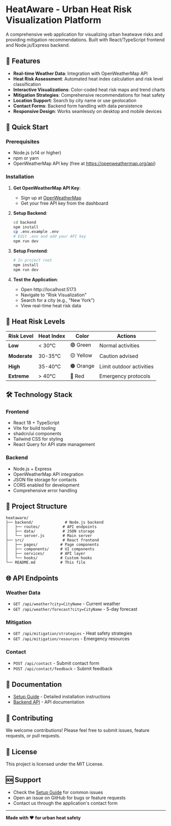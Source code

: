 # HeatAware - Urban Heat Risk Visualization Platform

A comprehensive web application for visualizing urban heatwave risks and providing mitigation recommendations. Built with React/TypeScript frontend and Node.js/Express backend.

## 🌟 Features

- **Real-time Weather Data**: Integration with OpenWeatherMap API
- **Heat Risk Assessment**: Automated heat index calculation and risk level classification
- **Interactive Visualizations**: Color-coded heat risk maps and trend charts
- **Mitigation Strategies**: Comprehensive recommendations for heat safety
- **Location Support**: Search by city name or use geolocation
- **Contact Forms**: Backend form handling with data persistence
- **Responsive Design**: Works seamlessly on desktop and mobile devices

## 🚀 Quick Start

### Prerequisites

- Node.js (v14 or higher)
- npm or yarn
- OpenWeatherMap API key (free at https://openweathermap.org/api)

### Installation

1. **Get OpenWeatherMap API Key**:
   - Sign up at [OpenWeatherMap](https://openweathermap.org/api)
   - Get your free API key from the dashboard

2. **Setup Backend**:
   ```bash
   cd backend
   npm install
   cp .env.example .env
   # Edit .env and add your API key
   npm run dev
   ```

3. **Setup Frontend**:
   ```bash
   # In project root
   npm install
   npm run dev
   ```

4. **Test the Application**:
   - Open http://localhost:5173
   - Navigate to "Risk Visualization"
   - Search for a city (e.g., "New York")
   - View real-time heat risk data

## 🎨 Heat Risk Levels

| Risk Level | Heat Index | Color | Actions |
|------------|------------|-------|---------|
| **Low** | < 30°C | 🟢 Green | Normal activities |
| **Moderate** | 30-35°C | 🟡 Yellow | Caution advised |
| **High** | 35-40°C | 🟠 Orange | Limit outdoor activities |
| **Extreme** | > 40°C | 🔴 Red | Emergency protocols |

## 🛠️ Technology Stack

### Frontend
- React 18 + TypeScript
- Vite for build tooling
- shadcn/ui components
- Tailwind CSS for styling
- React Query for API state management

### Backend
- Node.js + Express
- OpenWeatherMap API integration
- JSON file storage for contacts
- CORS enabled for development
- Comprehensive error handling

## 📁 Project Structure

```
heataware/
├── backend/              # Node.js backend
│   ├── routes/          # API endpoints
│   ├── data/            # JSON storage
│   └── server.js        # Main server
├── src/                 # React frontend
│   ├── pages/          # Page components
│   ├── components/     # UI components
│   ├── services/       # API layer
│   └── hooks/          # Custom hooks
└── README.md           # This file
```

## 🌐 API Endpoints

### Weather Data
- `GET /api/weather?city=CityName` - Current weather
- `GET /api/weather/forecast?city=CityName` - 5-day forecast

### Mitigation
- `GET /api/mitigation/strategies` - Heat safety strategies
- `GET /api/mitigation/resources` - Emergency resources

### Contact
- `POST /api/contact` - Submit contact form
- `POST /api/contact/feedback` - Submit feedback

## 📄 Documentation

- [Setup Guide](./SETUP_GUIDE.md) - Detailed installation instructions
- [Backend API](./backend/README.md) - API documentation

## 🤝 Contributing

We welcome contributions! Please feel free to submit issues, feature requests, or pull requests.

## 📜 License

This project is licensed under the MIT License.

## 🆘 Support

- Check the [Setup Guide](./SETUP_GUIDE.md) for common issues
- Open an issue on GitHub for bugs or feature requests
- Contact us through the application's contact form

---

**Made with ❤️ for urban heat safety**
